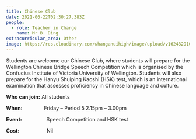 ```yaml
---
title: Chinese Club
date: 2021-06-22T02:30:27.383Z
people:
  - role: Teacher in Charge
    name: Mr B. Ding
extracurricular_area: Other
image: https://res.cloudinary.com/whanganuihigh/image/upload/v1624329100/Performing%20Arts/Chinese.jpg
---
```

Students are welcome our Chinese Club, where students will prepare for the Wellington Chinese Bridge Speech Competition which is organised by the Confucius Institute of Victoria University of Wellington. Students will also prepare for the Hanyu Shuiping Kaoshi (HSK) test, which is an international examination that assesses proficiency in Chinese language and culture.

**Who can join:** All students

**When:**               Friday – Period 5 2.15pm – 3.00pm

**Event:**                 Speech Competition and HSK test

**Cost:**                   Nil
